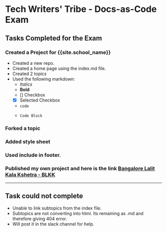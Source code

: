 # Tech Writers' Tribe - Docs-as-Code Exam

## Tasks Completed for the Exam

### Created a Project for {{site.school_name}}

- Created a new repo.
- Created a home page using the index.md file.
- Created 2 topics
- Used the following markdown:
  - _Italics_
  - **Bold**
  - [] Checkbox
  - [x] Selected Checkbox
  - `code`
  - ```
    Code Block
    ```

### Forked a topic
### Added style sheet
### Used include in footer.
### Published my own project and here is the link [Bangalore Lalit Kala Kshetra - BLKK]()

***
## Task could not complete
* Unable to link subtopics from the index file.
* Subtopics are not converting into html. Its remaining as .md and therefore giving 404 error.
* Will post it in the slack channel for help.
